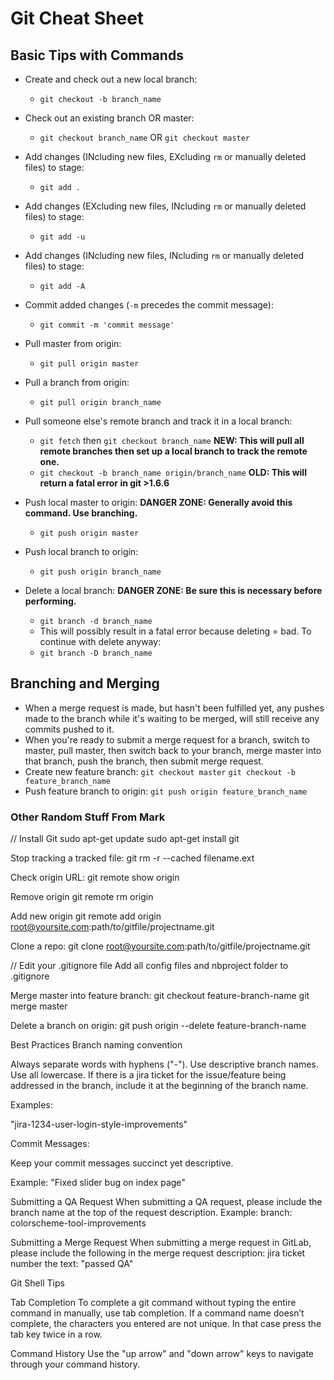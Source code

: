 # Git Cheat Sheet

## Basic Tips with Commands
* Create and check out a new local branch:
  * `git checkout -b branch_name`

* Check out an existing branch OR master:
  * `git checkout branch_name` OR `git checkout master`

* Add changes (INcluding new files, EXcluding `rm` or manually deleted files) to stage:
  * `git add .`

* Add changes (EXcluding new files, INcluding `rm` or manually deleted files) to stage:
  * `git add -u`

* Add changes (INcluding new files, INcluding `rm` or manually deleted files) to stage:
  * `git add -A`

* Commit added changes (`-m` precedes the commit message):
  * `git commit -m 'commit message'`

* Pull master from origin:
  * `git pull origin master`

* Pull a branch from origin:
  * `git pull origin branch_name`

* Pull someone else's remote branch and track it in a local branch:
  * `git fetch` then `git checkout branch_name` **NEW: This will pull all remote branches then set up a local branch to track the remote one.**
  * `git checkout -b branch_name origin/branch_name` **OLD: This will return a fatal error in git >1.6.6**

* Push local master to origin: **DANGER ZONE: Generally avoid this command. Use branching.**
  * `git push origin master`

* Push local branch to origin:
  * `git push origin branch_name`

* Delete a local branch: **DANGER ZONE: Be sure this is necessary before performing.**
  * `git branch -d branch_name`
  * This will possibly result in a fatal error because deleting = bad. To continue with delete anyway:
  * `git branch -D branch_name`

## Branching and Merging
* When a merge request is made, but hasn't been fulfilled yet, any pushes made to the branch while it's waiting to be merged, will still receive any commits pushed to it.
* When you're ready to submit a merge request for a branch, switch to master, pull master, then switch back to your branch, merge master into that branch, push the branch, then submit merge request.
* Create new feature branch: `git checkout master` `git checkout -b feature_branch_name`
* Push feature branch to origin: `git push origin feature_branch_name`

### Other Random Stuff From Mark

// Install Git
sudo apt-get update
sudo apt-get install git

Stop tracking a tracked file:
git rm -r --cached filename.ext

Check origin URL:
git remote show origin

Remove origin
git remote rm origin

Add new origin
git remote add origin root@yoursite.com:path/to/gitfile/projectname.git

Clone a repo:
git clone root@yoursite.com:path/to/gitfile/projectname.git

// Edit your .gitignore file
Add all config files and nbproject folder to .gitignore

Merge master into feature branch:
git checkout feature-branch-name
git merge master

Delete a branch on origin:
git push origin --delete feature-branch-name

Best Practices
Branch naming convention

Always separate words with hyphens ("-").
Use descriptive branch names.
Use all lowercase.
If there is a jira ticket for the issue/feature being addressed in the branch, include it at the beginning of the branch name.

Examples:

"jira-1234-user-login-style-improvements"

Commit Messages:

Keep your commit messages succinct yet descriptive.

Example:
"Fixed slider bug on index page"

Submitting a QA Request
When submitting a QA request, please include the branch name at the top of the request description. Example:
branch: colorscheme-tool-improvements

Submitting a Merge Request
When submitting a merge request in GitLab, please include the following in the merge request description:
jira ticket number
the text: "passed QA"

Git Shell Tips

Tab Completion
To complete a git command without typing the entire command in manually, use tab completion.  If a command name doesn’t complete, the characters you entered are not unique. In that case press the tab key twice in a row.

Command History
Use the "up arrow" and "down arrow" keys to navigate through your command history.
